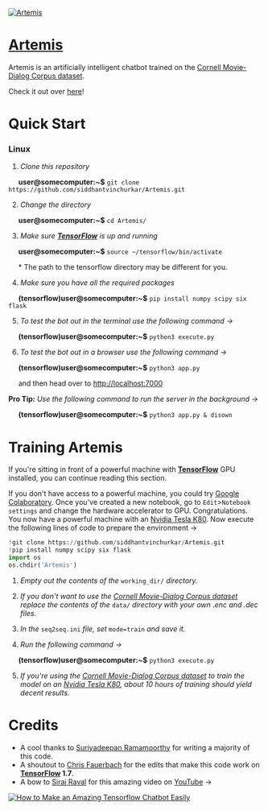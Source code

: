[![Artemis](https://u.imageresize.org/5f5779be-6ec1-4e6a-9703-20ba9c4f993f.png)](https://artemisai.tk/ "Artemis")
# [Artemis](https://artemisai.tk/ "Artemis")

Artemis is an artificially intelligent chatbot trained on the [Cornell Movie-Dialog Corpus dataset](http://www.cs.cornell.edu/~cristian/Cornell_Movie-Dialogs_Corpus.html "Cornell Movie-Dialog Corpus dataset").

Check it out over [here](https://artemisai.tk "Artemis")!

# Quick Start

### Linux
1. *Clone this repository*

&nbsp;&nbsp;&nbsp;&nbsp;&nbsp;**user@somecomputer:~$** ```git clone https://github.com/siddhantvinchurkar/Artemis.git```

2. *Change the directory*

&nbsp;&nbsp;&nbsp;&nbsp;&nbsp;**user@somecomputer:~$** ```cd Artemis/```

3. *Make sure **[TensorFlow](https://www.tensorflow.org/ "TensorFlow")** is up and running*

&nbsp;&nbsp;&nbsp;&nbsp;&nbsp;**user@somecomputer:~$** ```source ~/tensorflow/bin/activate```

&nbsp;&nbsp;&nbsp;&nbsp;&nbsp;\* The path to the tensorflow directory may be different for you.

4. *Make sure you have all the required packages*

&nbsp;&nbsp;&nbsp;&nbsp;&nbsp;**(tensorflow)user@somecomputer:~$** ```pip install numpy scipy six flask```

5. *To test the bot out in the terminal use the following command →*

&nbsp;&nbsp;&nbsp;&nbsp;&nbsp;**(tensorflow)user@somecomputer:~$** ```python3 execute.py```

6. *To test the bot out in a browser use the following command →*

&nbsp;&nbsp;&nbsp;&nbsp;&nbsp;**(tensorflow)user@somecomputer:~$** ```python3 app.py```

&nbsp;&nbsp;&nbsp;&nbsp;&nbsp;and then head over to [http://localhost:7000](http://localhost:7000 "localhost on port 7000")

**Pro Tip:**  *Use the following command to run the server in the background →*

&nbsp;&nbsp;&nbsp;&nbsp;&nbsp;**(tensorflow)user@somecomputer:~$** ```python3 app.py & disown```

# Training Artemis

If you're sitting in front of a powerful machine with **[TensorFlow](https://www.tensorflow.org/ "TensorFlow")** GPU installed, you can continue reading this section.

If you don't have access to a powerful machine, you could try [Google Colaboratory](https://colab.research.google.com/ "Google Colaboratory"). Once you've created a new notebook, go to ```Edit```>```Notebook settings``` and change the hardware accelerator to GPU. Congratulations. You now have a powerful machine with an [Nvidia Tesla K80](https://www.nvidia.com/en-us/data-center/tesla-k80/ "Nvidia Tesla K80"). Now execute the following lines of code to prepare the environment →

```python
!git clone https://github.com/siddhantvinchurkar/Artemis.git
!pip install numpy scipy six flask
import os
os.chdir('Artemis')
```

1. *Empty out the contents of the* ```working_dir/``` *directory.*

2. *If you don't want to use the [Cornell Movie-Dialog Corpus dataset](http://www.cs.cornell.edu/~cristian/Cornell_Movie-Dialogs_Corpus.html "Cornell Movie-Dialog Corpus dataset") replace the contents of the* ```data/``` *directory with your own .enc and .dec files.*

3. *In the* ```seq2seq.ini``` *file, set* ```mode=train``` *and save it.*

4. *Run the following command →*

&nbsp;&nbsp;&nbsp;&nbsp;&nbsp;**(tensorflow)user@somecomputer:~$** ```python3 execute.py```

5. *If you're using the [Cornell Movie-Dialog Corpus dataset](http://www.cs.cornell.edu/~cristian/Cornell_Movie-Dialogs_Corpus.html "Cornell Movie-Dialog Corpus dataset") to train the model on an [Nvidia Tesla K80](https://www.nvidia.com/en-us/data-center/tesla-k80/ "Nvidia Tesla K80"), about 10 hours of training should yield decent results.*

# Credits

* A cool thanks to [Suriyadeepan Ramamoorthy](https://github.com/suriyadeepan "Suriyadeepan Ramamoorthy") for writing a majority of this code.
* A shoutout to [Chris Fauerbach](https://github.com/chrisfauerbach "Chris Fauerbach") for the edits that make this code work on **[TensorFlow](https://www.tensorflow.org/ "TensorFlow") 1.7**.
* A bow to [Siraj Raval](https://github.com/llSourcell "Siraj Raval") for this amazing video on [YouTube](https://www.youtube.com/watch?v=SJDEOWLHYVo&feature=youtu.be) →

[![How to Make an Amazing Tensorflow Chatbot Easily](http://img.youtube.com/vi/SJDEOWLHYVo/0.jpg)](http://www.youtube.com/watch?v=SJDEOWLHYVo "How to Make an Amazing Tensorflow Chatbot Easily")
